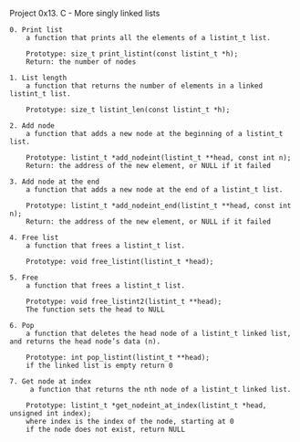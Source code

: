 Project 0x13. C - More singly linked lists

    0. Print list
        a function that prints all the elements of a listint_t list.
        
        Prototype: size_t print_listint(const listint_t *h);
        Return: the number of nodes

    1. List length
        a function that returns the number of elements in a linked listint_t list.

        Prototype: size_t listint_len(const listint_t *h);

    2. Add node
        a function that adds a new node at the beginning of a listint_t list.

        Prototype: listint_t *add_nodeint(listint_t **head, const int n);
        Return: the address of the new element, or NULL if it failed

    3. Add node at the end
        a function that adds a new node at the end of a listint_t list.

        Prototype: listint_t *add_nodeint_end(listint_t **head, const int n);
        Return: the address of the new element, or NULL if it failed

    4. Free list
        a function that frees a listint_t list.

        Prototype: void free_listint(listint_t *head);

    5. Free
        a function that frees a listint_t list.

        Prototype: void free_listint2(listint_t **head);
        The function sets the head to NULL

    6. Pop
        a function that deletes the head node of a listint_t linked list, and returns the head node’s data (n).

        Prototype: int pop_listint(listint_t **head);
        if the linked list is empty return 0

    7. Get node at index
         a function that returns the nth node of a listint_t linked list.

        Prototype: listint_t *get_nodeint_at_index(listint_t *head, unsigned int index);
        where index is the index of the node, starting at 0
        if the node does not exist, return NULL